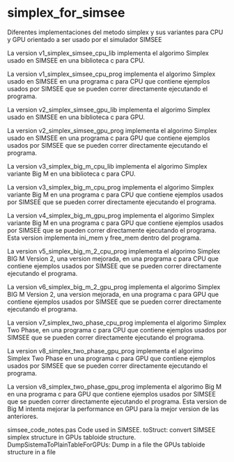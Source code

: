 # simplex_for_simsee
Diferentes implementaciones del metodo simplex y sus variantes para CPU y GPU orientado a ser usado por el simulador SIMSEE

La version v1_simplex_simsee_cpu_lib implementa el algorimo Simplex usado en SIMSEE en una biblioteca c para CPU.

La version v1_simplex_simsee_cpu_prog implementa el algorimo Simplex usado en SIMSEE en una programa c para CPU que contiene ejemplos usados por SIMSEE que se pueden correr directamente ejecutando el programa.

La version v2_simplex_simsee_gpu_lib implementa el algorimo Simplex usado en SIMSEE en una biblioteca c para GPU.

La version v2_simplex_simsee_gpu_prog implementa el algorimo Simplex usado en SIMSEE en una programa c para GPU que contiene ejemplos usados por SIMSEE que se pueden correr directamente ejecutando el programa.

La version v3_simplex_big_m_cpu_lib implementa el algorimo Simplex variante Big M en una biblioteca c para CPU.

La version v3_simplex_big_m_cpu_prog implementa el algorimo Simplex variante Big M en una programa c para CPU que contiene ejemplos usados por SIMSEE que se pueden correr directamente ejecutando el programa.

La version v4_simplex_big_m_gpu_prog implementa el algorimo Simplex variante Big M en una programa c para GPU que contiene ejemplos usados por SIMSEE que se pueden correr directamente ejecutando el programa.
Esta version implementa ini_mem y free_mem dentro del programa.

La version v5_simplex_big_m_2_cpu_prog implementa el algorimo Simplex BIG M Version 2, una version mejorada, en una programa c para CPU que contiene ejemplos usados por SIMSEE que se pueden correr directamente ejecutando el programa.

La version v6_simplex_big_m_2_gpu_prog implementa el algorimo Simplex BIG M Version 2, una version mejorada, en una programa c para GPU que contiene ejemplos usados por SIMSEE que se pueden correr directamente ejecutando el programa.

La version v7_simplex_two_phase_cpu_prog implementa el algorimo Simplex Two Phase, en una programa c para CPU que contiene ejemplos usados por SIMSEE que se pueden correr directamente ejecutando el programa.

La version v8_simplex_two_phase_gpu_prog implementa el algorimo Simplex Two Phase en una programa c para GPU que contiene ejemplos usados por SIMSEE que se pueden correr directamente ejecutando el programa.

La version v8_simplex_two_phase_gpu_prog implementa el algorimo Big M en una programa c para GPU que contiene ejemplos usados por SIMSEE que se pueden correr directamente ejecutando el programa. Esta version de Big M intenta mejorar la performance en GPU para la mejor version de las anteriores.

simsee_code_notes.pas Code used in SIMSEE. toStruct: convert SIMSEE simplex structure in GPUs tabloide structure. DumpSistemaToPlainTableForGPUs: Dump in a file the GPUs tabloide structure in a file